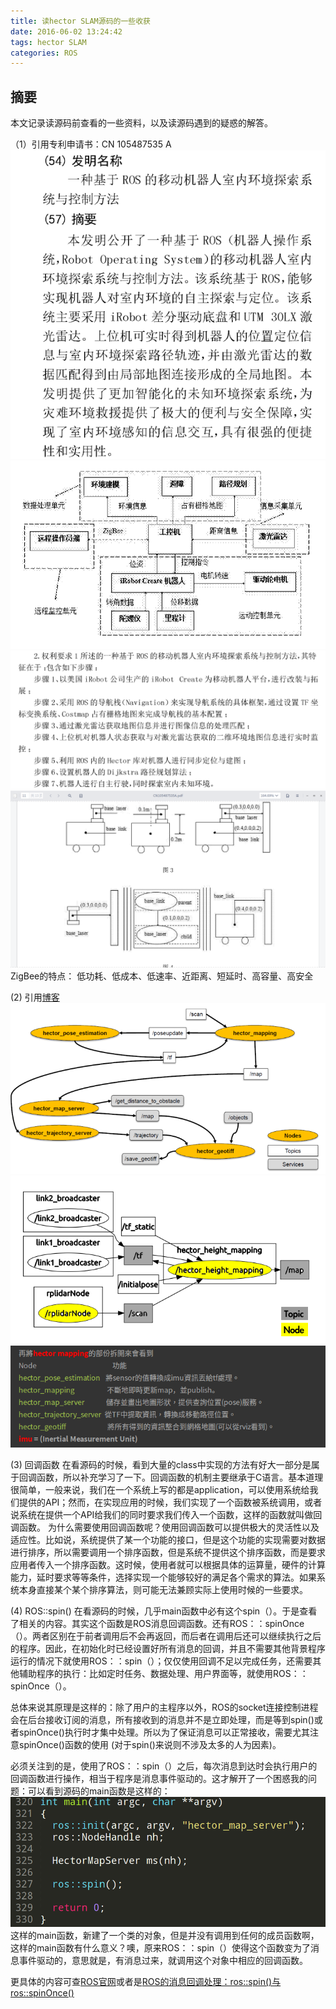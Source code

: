 ```yaml
---
title: 读hector SLAM源码的一些收获
date: 2016-06-02 13:24:42
tags: hector SLAM
categories: ROS
---
```

## 摘要
本文记录读源码前查看的一些资料，以及读源码遇到的疑惑的解答。
<!--more-->

（1）引用专利申请书：CN 105487535 A
![](hector-slam-code/z1.png)
![](hector-slam-code/z2.png)
![](hector-slam-code/z3.png)
![](hector-slam-code/z4.png)
ZigBee的特点：
低功耗、低成本、低速率、近距离、短延时、高容量、高安全

(2) 引用[博客](https://hollyqood.wordpress.com/2015/12/01/ros-slam-2-hector-slam-2d%E5%9C%B0%E5%9C%96%E5%BB%BA%E7%BD%AE/)
![](hector-slam-code/hectorslam1.png)
![](hector-slam-code/hectorslamtopic.png)
![](hector-slam-code/p1.png)

(3) 回调函数
在看源码的时候，看到大量的class中实现的方法有好大一部分是属于回调函数，所以补充学习了一下。回调函数的机制主要继承于C语言。基本道理很简单，一般来说，我们在一个系统上写的都是application，可以使用系统给我们提供的API；然而，在实现应用的时候，我们实现了一个函数被系统调用，或者说系统在提供一个API给我们的同时要求我们传入一个函数，这样的函数就叫做回调函数。
为什么需要使用回调函数呢？使用回调函数可以提供极大的灵活性以及适应性。比如说，系统提供了某一个功能的接口，但是这个功能的实现需要对数据进行排序，所以需要调用一个排序函数，但是系统不提供这个排序函数，而是要求应用者传入一个排序函数。这时候，使用者就可以根据具体的运算量，硬件的计算能力，延时要求等等条件，选择实现一个能够较好的满足各个需求的算法。如果系统本身直接某个某个排序算法，则可能无法兼顾实际上使用时候的一些要求。

(4) ROS::spin()
在看源码的时候，几乎main函数中必有这个spin（）。于是查看了相关的内容。其实这个函数是ROS消息回调函数。还有ROS：：spinOnce（）。两者区别在于前者调用后不会再返回，而后者在调用后还可以继续执行之后的程序。因此，在初始化时已经设置好所有消息的回调，并且不需要其他背景程序运行的情况下就使用ROS：：spin（）；仅仅使用回调不足以完成任务，还需要其他辅助程序的执行：比如定时任务、数据处理、用户界面等，就使用ROS：：spinOnce（）。

总体来说其原理是这样的：除了用户的主程序以外，ROS的socket连接控制进程会在后台接收订阅的消息，所有接收到的消息并不是立即处理，而是等到spin()或者spinOnce()执行时才集中处理。所以为了保证消息可以正常接收，需要尤其注意spinOnce()函数的使用 (对于spin()来说则不涉及太多的人为因素)。

必须关注到的是，使用了ROS：：spin（）之后，每次消息到达时会执行用户的回调函数进行操作，相当于程序是消息事件驱动的。这才解开了一个困惑我的问题：可以看到源码的main函数是这样的：
![main.cpp](hector-slam-code/wo1.png)
这样的main函数，新建了一个类的对象，但是并没有调用到任何的成员函数啊，这样的main函数有什么意义？噢，原来ROS：：spin（）使得这个函数变为了消息事件驱动的，意思就是，有消息过来，就调用这个对象中相应的回调函数。

更具体的内容可查[ROS官网](http://wiki.ros.org/roscpp/Overview/Callbacks%20and%20Spinning)或者是[ROS的消息回调处理：ros::spin()与ros::spinOnce()](http://www.yfworld.com/?p=2318)

